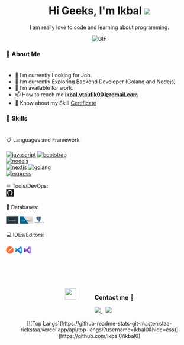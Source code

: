 <h1 align="center">Hi Geeks, I'm Ikbal <img src="https://media.giphy.com/media/hvRJCLFzcasrR4ia7z/giphy.gif" width="35"></h1>

<p align="center">I am really love to code and learning about programming.</p>

<div align="center">
  <img  top="500" height="300" width="400" alt="GIF" src="https://media.tenor.com/ojvGzDGhAtAAAAAd/enjoying-music-music.gif">
</div>

### :boy: About Me
#

- 🏢 I’m currently Looking for Job.
- 🌱 I’m currently Exploring Backend Developer (Golang and Nodejs)
- 🤝 I’m available for work.
- 📫 How to reach me **ikbal.ytaufik001@gmail.com**
- 📄 Know about my Skill <a href="https://github.com/ikbal0/ikbal0/blob/test/Sertifikat_Ikbal%20yaduar%20taupik_Scalable%20Web%20Service%20with%20Golang.pdf" target="blank">
  Certificate</a>

### :open_book: Skills 
#
<div/>
📋 Languages and Framework:
<br/>
<br/>
<!-- js -->
<a margin="20" href="https://github.com/ikbal0/kelas-online.git" target="_blank"><img margin="20px" height="30" src="https://cdn.jsdelivr.net/gh/devicons/devicon/icons/javascript/javascript-plain.svg" alt="javascript"></a>
<!-- bootstrap -->
<a margin="20" href="https://github.com/ikbal0/kelas-online.git" target="_blank"><img margin="20px" height="30" src="https://cdn.jsdelivr.net/gh/devicons/devicon/icons/bootstrap/bootstrap-original-wordmark.svg" alt="bootstrap"></a>

<br/>
<!-- nodejs -->
<a margin="20" href="https://github.com/ikbal0/server-test-backend.git" target="_blank"><img margin="20px" height="70" src="https://cdn.jsdelivr.net/gh/devicons/devicon/icons/nodejs/nodejs-plain-wordmark.svg" alt="nodejs"></a>

<br/>
<!-- nestjs -->
<a margin="20" href="https://github.com/ikbal0/kelas-online.git" target="_blank"><img margin="20px" height="30" src="https://cdn.jsdelivr.net/gh/devicons/devicon/icons/nextjs/nextjs-original.svg" alt="nextjs"></a>
<!-- golang -->
<a margin="20" href="https://github.com/ikbal0/insta-clone-myGram-.git" target="_blank"><img margin="20px" height="30" src="https://cdn.jsdelivr.net/gh/devicons/devicon/icons/go/go-original.svg" alt="golang"></a>

<br/>
<!-- express -->
<a margin="20" href="https://github.com/ikbal0/server-test-backend.git" target="_blank"><img margin="20px" height="30" src="https://cdn.jsdelivr.net/gh/devicons/devicon/icons/express/express-original.svg" alt="express"></a>

<br/>
<br/>

<div/>
♾️ Tools/DevOps:
<br/>
<!-- Github -->
<a margin="20" href="https://github.com/" target="_blank"><img margin="20px" height="20" src="https://github.com/brightkut/brightkut/blob/main/github.png" alt="github"></a>
<br/>
<br/>
<div/>
💾 Databases:
<br/>
<br/>
<!-- MongoDB -->
<a margin="20" href=https://github.com/ikbal0/kelas-online.git" target="_blank"><img margin="20px" height="20" src="https://github.com/brightkut/brightkut/blob/main/mongo.png" alt="mongo"></a>
<!-- Mysql -->
<a margin="20" href="https://github.com/ikbal0/server-test-backend.git" target="_blank"><img margin="20px" height="20" src="https://github.com/brightkut/brightkut/blob/main/mysql.jpeg" alt="mysql"></a>
<!-- Postgres -->
<a margin="20" href="https://github.com/ikbal0/insta-clone-myGram-.git" target="_blank"><img margin="20px" height="20" src="https://github.com/brightkut/brightkut/blob/main/postgres.jpeg" alt="postgres"></a>
<br/>
<div/>
<br/>
💻 IDEs/Editors:
<br/>
<br/>
<!-- Postman -->
<a margin="20" href="https://www.postman.com/downloads/" target="_blank"><img margin="20px" height="20" src="https://github.com/brightkut/brightkut/blob/main/post.png" alt="postman"></a>
<!-- Vscode -->
<a margin="20" href="https://code.visualstudio.com/" target="_blank"><img margin="20px" height="20" src="https://github.com/brightkut/brightkut/blob/main/vsc.png" alt="vscode"></a>
<!-- Visual studio -->
<a margin="20" href="https://visualstudio.microsoft.com/" target="_blank"><img margin="20px" height="20" src="https://github.com/brightkut/brightkut/blob/main/vs.png" alt="visuals"></a>
<br/>

<br/>
<br/>
<br/>
<br/>

###

<h3 align="center" > <img src="https://media.giphy.com/media/iY8CRBdQXODJSCERIr/giphy.gif" width="30" height="30" style="margin-right: 50px;">Contact  me 🤝 </h3>
<p align="center">

 <div align="center"  class="icons-social" style="margin-left: 10px;">
        <a style="margin-left: 10px;"  target="_blank" href="https://www.linkedin.com/in/ikbal-yaduar-taupik-9844b91a5/">
			<img src="https://img.icons8.com/doodle/40/000000/linkedin--v2.png">
        </a>
        <a style="margin-left: 10px;" target="_blank" href="https://github.com/ikbal0">
		    <img src="https://img.icons8.com/doodle/40/000000/github--v1.png">
        </a>
</div>


<br/>
<div align="center">
[![Top Langs](https://github-readme-stats-git-masterrstaa-rickstaa.vercel.app/api/top-langs/?username=ikbal0&hide=css)](https://github.com/ikbal0/ikbal0)
</div>